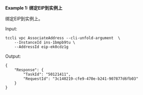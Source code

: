 **Example 1: 绑定EIP到实例上**

绑定EIP到实例上。

Input: 

```
tccli vpc AssociateAddress --cli-unfold-argument  \
    --InstanceId ins-1bmpb9tu \
    --AddressId eip-ek0cdz1g
```

Output: 
```
{
    "Response": {
        "TaskId": "50121411",
        "RequestId": "3c140219-cfe9-470e-b241-907877d6fb03"
    }
}
```

